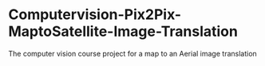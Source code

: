 # Computervision-Pix2Pix-MaptoSatellite-Image-Translation

The computer vision course project for a map to an Aerial image translation
